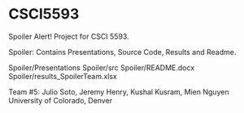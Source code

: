 # CSCI5593

Spoiler Alert! Project for CSCI 5593.

Spoiler: Contains Presentations, Source Code, Results and Readme.

Spoiler/Presentations
Spoiler/src
Spoiler/README.docx
Spoiler/results_SpoilerTeam.xlsx

Team #5: Julio Soto, Jeremy Henry, Kushal Kusram, Mien Nguyen
University of Colorado, Denver
